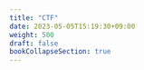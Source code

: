 ```yaml
---
title: "CTF"
date: 2023-05-05T15:19:30+09:00
weight: 500
draft: false
bookCollapseSection: true
---
```

